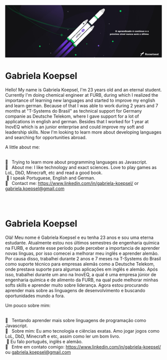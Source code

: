 <img width="auto" src="https://github.com/gabriela1712/gabrielakoepsel/blob/master/banner.png">

# Gabriela Koepsel

Hello! My name is Gabriela Koepsel, I'm 23 years old and an eternal student. Currently I'm doing chemical engineer at FURB, during which I realized the importance of learning new languages and started to improve my english and learn german. Because of that I was able to work during 2 years and 7 months at "T-Systems do Brasil" as technical support for Germany companie as Deutsche Telekom, where I gave support for a lot of applications in english and german. Besides that I worked for 1 year at InovEQ which is an junior enterprise and could improve my soft and leadership skills. Now I'm looking to learn more about developing languages and searching for opportunities abroad.

A little about me:

<br/> :purple_heart: &nbsp; Trying to learn more about programming languages as Javascript.
<br/> 💬  &nbsp; About me: I like technology and exact sciences. Love to play games as LoL, DbD, Minecraft, etc and read a good book.
<br/> &nbsp;:loudspeaker: I speak Portuguese, English and German.
 <br/> :email: &nbsp; Contact me: https://www.linkedin.com/in/gabriela-koepsel/ or gabriela.koepsel@gmail.com 
 

<br/>
<br/>

# Gabriela Koepsel

Olá! Meu nome é Gabriela Koepsel e eu tenha 23 anos e sou uma eterna estudante. Atualmente estou nos últimos semestres de engenharia química na FURB, e durante esse período pude perceber a importancia de aprender novas línguas, por isso comecei a melhorar meu inglês e aprender alemão. Por causa disso, trabalhei durante 2 anos e 7 meses na T-Systems do Brasil como suporte técnico para empresas alemãs como a Deutsche Telekom, onde prestava suporte para algumas aplicações em inglês e alemão. Após isso, trabalhei durante um ano na InovEQ, a qual é uma empresa júnior de engenharia química e de alimento da FURB, na qual pude melhorar minhas softs skills e aprender muito sobre liderança. Agora estou procurando aprender mais sobre as linguagens de desenvolvimento e buscando oportunidades mundo a fora.

Um pouco sobre mim:

<br/> :purple_heart: &nbsp; Tentando aprender mais sobre linguagens de programação como Javascript.
<br/> 💬  &nbsp; Sobre mim: Eu amo tecnologia e ciências exatas. Amo jogar jogos como LoL, DbD, Minecraft e etc, assim como ler um bom livro.
<br/> &nbsp;:loudspeaker: Eu falo português, inglês e alemão.
 <br/> :email: &nbsp; Entre em contato comigo: https://www.linkedin.com/in/gabriela-koepsel/ ou gabriela.koepsel@gmail.com 
 
